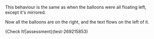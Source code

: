 This behaviour is the same as when the balloons were all floating left, except it's mirrored. 

Now all the balloons are on the right, and the text flows on the left of it.

{Check It!|assessment}(test-269215853)

